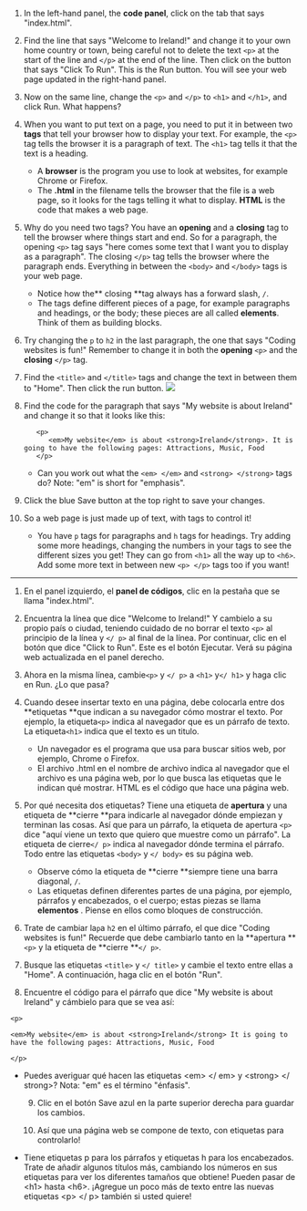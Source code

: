 1. In the left-hand panel, the **code panel**, click on the tab that says "index.html".
2. Find the line that says "Welcome to Ireland!" and change it to your own home country or town, being careful not to delete the text `<p>` at the start of the line and `</p>` at the end of the line. Then click on the button that says "Click To Run". This is the Run button. You will see your web page updated in the right-hand panel.
3. Now on the same line, change the `<p>` and `</p>` to `<h1>` and `</h1>`, and click Run. What happens?
4. When you want to put text on a page, you need to put it in between two **tags** that tell your browser how to display your text. For example, the `<p>` tag tells the browser it is a paragraph of text. The `<h1>` tag tells it that the text is a heading.
   * A **browser** is the program you use to look at websites, for example Chrome or Firefox.
   * The **.html** in the filename tells the browser that the file is a web page, so it looks for the tags telling it what to display. **HTML** is the code that makes a web page.
5. Why do you need two tags? You have an **opening** and a **closing** tag to tell the browser where things start and end. So for a paragraph, the opening `<p>` tag says "here comes some text that I want you to display as a paragraph". The closing `</p>` tag tells the browser where the paragraph ends. Everything in between the `<body>` and `</body>` tags is your web page.

   * Notice how the** closing **tag always has a forward slash, `/`.
   * The tags define different pieces of a page, for example paragraphs and headings, or the body; these pieces are all called **elements**. Think of them as building blocks.

6. Try changing the `p` to `h2` in the last paragraph, the one that says "Coding websites is fun!" Remember to change it in both the **opening** `<p>` and the **closing** `</p>` tag.

7. Find the `<title>` and `</title>` tags and change the text in between them to "Home". Then click the run button. ![](/assets/FirstTagsAndRun.png)

8. Find the code for the paragraph that says "My website is about Ireland" and change it so that it looks like this:

   ```
      <p>
         <em>My website</em> is about <strong>Ireland</strong>. It is going to have the following pages: Attractions, Music, Food
      </p>
   ```

   * Can you work out what the `<em> </em>` and `<strong> </strong>` tags do? Note: "em" is short for "emphasis".

9. Click the blue Save button at the top right to save your changes.

10. So a web page is just made up of text, with tags to control it!

    * You have `p` tags for paragraphs and `h` tags for headings. Try adding some more headings, changing the numbers in your tags to see the different sizes you get! They can go from `<h1>` all the way up to `<h6>`. Add some more text in between new `<p> </p>` tags too if you want!

---

1. En el panel izquierdo, el **panel de códigos**, clic en la pestaña que se llama "index.html".
2. Encuentra la línea que dice "Welcome to Ireland!" Y cambielo a su propio país o ciudad, teniendo cuidado de no borrar el texto `<p>` al principio de la línea y `</ p>` al final de la línea. Por continuar, clic en el botón que dice "Click to Run". Este es el botón Ejecutar. Verá su página web actualizada en el panel derecho.
3. Ahora en la misma línea, cambie`<p>` y `</ p>` a `<h1>` y`</ h1>` y haga clic en Run. ¿Lo que pasa?
4. Cuando desee insertar texto en una página, debe colocarla entre dos **etiquetas **que indican a su navegador cómo mostrar el texto. Por ejemplo, la etiqueta`<p>` indica al navegador que es un párrafo de texto. La etiqueta`<h1>` indica que el texto es un titulo.
   * Un navegador es el programa que usa para buscar sitios web, por ejemplo, Chrome o Firefox.
   * El archivo .html en el nombre de archivo indica al navegador que el archivo es una página web, por lo que busca las etiquetas que le indican qué mostrar. HTML es el código que hace una página web.
5. Por qué necesita dos etiquetas? Tiene una etiqueta de **apertura** y una etiqueta de **cierre **para indicarle al navegador dónde empiezan y terminan las cosas. Así que para un párrafo, la etiqueta de apertura `<p>` dice "aquí viene un texto que quiero que muestre como un párrafo". La etiqueta de cierre`</ p>` indica al navegador dónde termina el párrafo. Todo entre las etiquetas `<body>` y `</ body>` es su página web.
   * Observe cómo la etiqueta de **cierre **siempre tiene una barra diagonal, `/`.
   * Las etiquetas definen diferentes partes de una página, por ejemplo, párrafos y encabezados, o el cuerpo; estas piezas se llama **elementos** . Piense en ellos como bloques de construcción.
6. Trate de cambiar la`p`a `h2` en el último párrafo, el que dice "Coding websites is fun!" Recuerde que debe cambiarlo tanto en la **apertura **`<p>` y la etiqueta de **cierre **`</ p>`.

7. Busque las etiquetas `<title>` y `</ title>` y cambie el texto entre ellas a "Home". A continuación, haga clic en el botón "Run".

8. Encuentre el código para el párrafo que dice "My website is about Ireland" y cámbielo para que se vea así:

`<p>`

`<em>My website</em> is about <strong>Ireland</strong> It is going to have the following pages: Attractions, Music, Food`

`</p>`

* Puedes averiguar qué hacen las etiquetas &lt;em&gt; &lt;/ em&gt; y &lt;strong&gt; &lt;/ strong&gt;? Nota: "em" es el término "énfasis".

   9. Clic en el botón Save azul en la parte superior derecha para guardar los cambios.

  10. Así que una página web se compone de texto, con etiquetas para controlarlo!

* Tiene etiquetas p para los párrafos y etiquetas h para los encabezados. Trate de añadir algunos títulos más, cambiando los números en sus etiquetas para ver los diferentes tamaños que obtiene! Pueden pasar de &lt;h1&gt; hasta &lt;h6&gt;. ¡Agregue un poco más de texto entre las nuevas etiquetas &lt;p&gt; &lt;/ p&gt; también si usted quiere!







